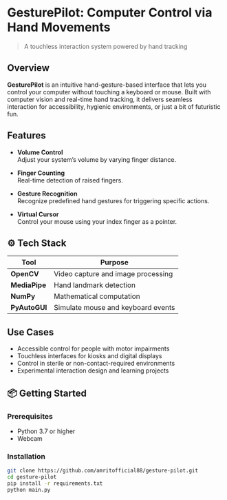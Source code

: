 #  GesturePilot: Computer Control via Hand Movements  
> A touchless interaction system powered by hand tracking

## Overview

**GesturePilot** is an intuitive hand-gesture-based interface that lets you control your computer without touching a keyboard or mouse. Built with computer vision and real-time hand tracking, it delivers seamless interaction for accessibility, hygienic environments, or just a bit of futuristic fun.

## Features

- **Volume Control**  
  Adjust your system’s volume by varying finger distance.

- **Finger Counting**  
  Real-time detection of raised fingers.

- **Gesture Recognition**  
  Recognize predefined hand gestures for triggering specific actions.

- **Virtual Cursor**  
  Control your mouse using your index finger as a pointer.


## ⚙️ Tech Stack

| Tool           | Purpose                                |
|----------------|----------------------------------------|
| **OpenCV**     | Video capture and image processing     |
| **MediaPipe**  | Hand landmark detection                |
| **NumPy**      | Mathematical computation               |
| **PyAutoGUI**  | Simulate mouse and keyboard events     |

## Use Cases

- Accessible control for people with motor impairments  
- Touchless interfaces for kiosks and digital displays  
- Control in sterile or non-contact-required environments  
- Experimental interaction design and learning projects

## 📦 Getting Started

### Prerequisites
- Python 3.7 or higher
- Webcam

### Installation

```bash
git clone https://github.com/amritofficial88/gesture-pilot.git
cd gesture-pilot
pip install -r requirements.txt
python main.py
